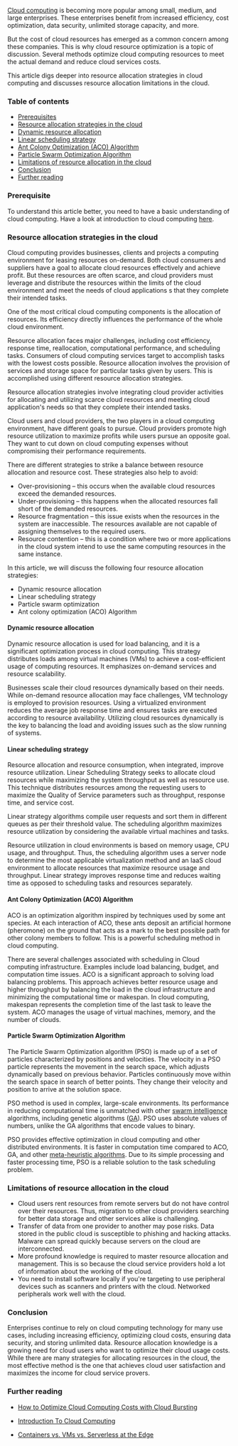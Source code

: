 [Cloud computing](https://www.section.io/engineering-education/introduction-to-cloud-computing/) is becoming more popular among small, medium, and large enterprises. These enterprises benefit from increased efficiency, cost optimization, data security, unlimited storage capacity, and more.

But the cost of cloud resources has emerged as a common concern among these companies. This is why cloud resource optimization is a topic of discussion. Several methods optimize cloud computing resources to meet the actual demand and reduce cloud services costs.

This article digs deeper into resource allocation strategies in cloud computing and discusses resource allocation limitations in the cloud.

### Table of contents
- [Prerequisites](#prerequisites)
- [Resource allocation strategies in the cloud](#resource-allocation-strategies-in-the-cloud)
- [Dynamic resource allocation](#dynamic-resource-allocation)
- [Linear scheduling strategy](#linear-scheduling-strategy)
- [Ant Colony Optimization (ACO) Algorithm](#ant-colony-optimization-aco-algorithm)
- [Particle Swarm Optimization Algorithm](#particle-swarm-optimization-algorithm)
- [Limitations of resource allocation in the cloud](#limitations-of-resource-allocation-in-the-cloud)
- [Conclusion](#conlusion)
- [Further reading](#further-reading)

### Prerequisite
To understand this article better, you need to have a basic understanding of cloud computing. Have a look at introduction to cloud computing [here](/engineering-education/introduction-to-cloud-computing/). 


### Resource allocation strategies in the cloud

Cloud computing provides businesses, clients and projects a computing environment for leasing resources on-demand. Both cloud consumers and suppliers have a goal to allocate cloud resources effectively and achieve profit. But these resources are often scarce, and cloud providers must leverage and distribute the resources within the limits of the cloud environment and meet the needs of cloud applications s that they complete their intended tasks.

One of the most critical cloud computing components is the allocation of resources. Its efficiency directly influences the performance of the whole cloud environment. 
 
Resource allocation faces major challenges, including cost efficiency, response time, reallocation, computational performance, and scheduling tasks. Consumers of cloud computing services target to accomplish tasks with the lowest costs possible. Resource allocation involves the provision of services and storage space for particular tasks given by users. This is accomplished using different resource allocation strategies. 

Resource allocation strategies involve integrating cloud provider activities for allocating and utilizing scarce cloud resources and meeting cloud application's needs so that they complete their intended tasks.

Cloud users and cloud providers, the two players in a cloud computing environment, have different goals to pursue. Cloud providers promote high resource utilization to maximize profits while users pursue an opposite goal. They want to cut down on cloud computing expenses without compromising their performance requirements.

There are different strategies to strike a balance between resource allocation and resource cost. These strategies also help to avoid:
- Over-provisioning – this occurs when the available cloud resources exceed the demanded resources. 
- Under-provisioning – this happens when the allocated resources fall short of the demanded resources. 
- Resource fragmentation – this issue exists when the resources in the system are inaccessible. The resources available are not capable of assigning themselves to the required users. 
- Resource contention – this is a condition where two or more applications in the cloud system intend to use the same computing resources in the same instance. 

In this article, we will discuss the following four resource allocation strategies:

- Dynamic resource allocation
- Linear scheduling strategy
- Particle swarm optimization
- Ant colony optimization (ACO) Algorithm

#### Dynamic resource allocation

Dynamic resource allocation is used for load balancing, and it is a significant optimization process in cloud computing. This strategy distributes loads among virtual machines (VMs) to achieve a cost-efficient usage of computing resources. It emphasizes on-demand services and resource scalability.

Businesses scale their cloud resources dynamically based on their needs. While on-demand resource allocation may face challenges, VM technology is employed to provision resources. Using a virtualized environment reduces the average job response time and ensures tasks are executed according to resource availability. Utilizing cloud resources dynamically is the key to balancing the load and avoiding issues such as the slow running of systems.

#### Linear scheduling strategy

Resource allocation and resource consumption, when integrated, improve resource utilization. Linear Scheduling Strategy seeks to allocate cloud resources while maximizing the system throughput as well as resource use. This technique distributes resources among the requesting users to maximize the Quality of Service parameters such as throughput, response time, and service cost.

Linear strategy algorithms compile user requests and sort them in different queues as per their threshold value. The scheduling algorithm maximizes resource utilization by considering the available virtual machines and tasks.

Resource utilization in cloud environments is based on memory usage, CPU usage, and throughput. Thus, the scheduling algorithm uses a server node to determine the most applicable virtualization method and an IaaS cloud environment to allocate resources that maximize resource usage and throughput. Linear strategy improves response time and reduces waiting time as opposed to scheduling tasks and resources separately.

#### Ant Colony Optimization (ACO) Algorithm 

ACO is an optimization algorithm inspired by techniques used by some ant species. At each interaction of ACO, these ants deposit an artificial hormone (pheromone) on the ground that acts as a mark to the best possible path for other colony members to follow. This is a powerful scheduling method in cloud computing.

There are several challenges associated with scheduling in Cloud computing infrastructure. Examples include load balancing, budget, and computation time issues. ACO is a significant approach to solving load balancing problems. This approach achieves better resource usage and higher throughput by balancing the load in the cloud infrastructure and minimizing the computational time or makespan. In cloud computing, makespan represents the completion time of the last task to leave the system. ACO manages the usage of virtual machines, memory, and the number of clouds.

#### Particle Swarm Optimization Algorithm

The Particle Swarm Optimization algorithm (PSO) is made up of a set of particles characterized by positions and velocities. The velocity in a PSO particle represents the movement in the search space, which adjusts dynamically based on previous behavior. Particles continuously move within the search space in search of better points. They change their velocity and position to arrive at the solution space.

PSO method is used in complex, large-scale environments. Its performance in reducing computational time is unmatched with other [swarm intelligence](http://www.scholarpedia.org/article/Swarm_intelligence) algorithms, including genetic algorithms ([GA](https://www.whitman.edu/Documents/Academics/Mathematics/2014/carrjk.pdf)). PSO uses absolute values of numbers, unlike the GA algorithms that encode values to binary.

PSO provides effective optimization in cloud computing and other distributed environments. It is faster in computation time compared to ACO, GA, and other [meta-heuristic algorithms](https://en.wikipedia.org/wiki/Metaheuristic). Due to its simple processing and faster processing time, PSO is a reliable solution to the task scheduling problem.

### Limitations of resource allocation in the cloud

- Cloud users rent resources from remote servers but do not have control over their resources. Thus, migration to other cloud providers searching for better data storage and other services alike is challenging.
- Transfer of data from one provider to another may pose risks. Data stored in the public cloud is susceptible to phishing and hacking attacks. Malware can spread quickly because servers on the cloud are interconnected.
- More profound knowledge is required to master resource allocation and management. This is so because the cloud service providers hold a lot of information about the working of the cloud.
- You need to install software locally if you're targeting to use peripheral devices such as scanners and printers with the cloud. Networked peripherals work well with the cloud.

### Conclusion

Enterprises continue to rely on cloud computing technology for many use cases, including increasing efficiency, optimizing cloud costs, ensuring data security, and storing unlimited data. Resource allocation knowledge is a growing need for cloud users who want to optimize their cloud usage costs. While there are many strategies for allocating resources in the cloud, the most effective method is the one that achieves cloud user satisfaction and maximizes the income for cloud service provers.

### Further reading
- [How to Optimize Cloud Computing Costs with Cloud Bursting](/engineering-education/how-to-optimize-cloud-computing-costs-with-cloud-bursting/)

- [Introduction To Cloud Computing](https://www.section.io/engineering-education/introduction-to-cloud-computing/)

- [Containers vs. VMs vs. Serverless at the Edge](/blog/containers-vm-serverless-edge-computing/)